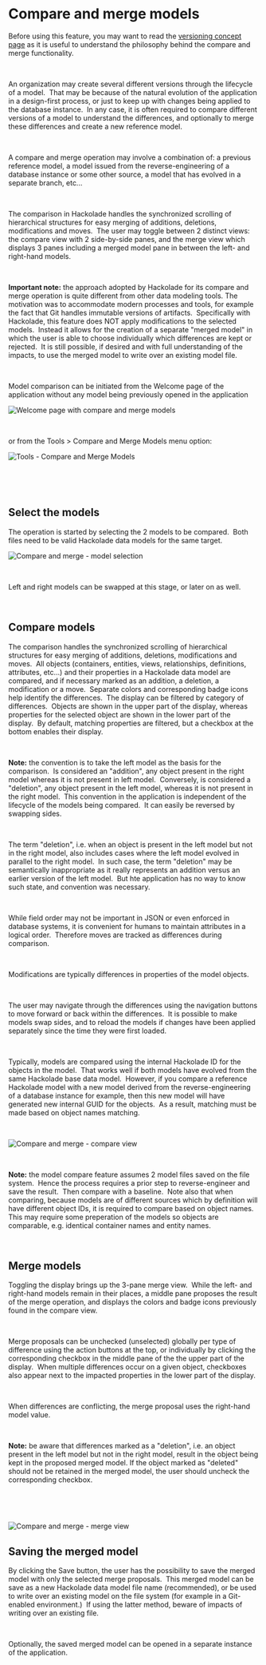 # Compare and merge models

Before using this feature, you may want to read the [versioning concept page](<Modelversioning.md>) as it is useful to understand the philosophy behind the compare and merge functionality.&nbsp;

&nbsp;

An organization may create several different versions through the lifecycle of a model.&nbsp; That may be because of the natural evolution of the application in a design-first process, or just to keep up with changes being applied to the database instance.&nbsp; In any case, it is often required to compare different versions of a model to understand the differences, and optionally to merge these differences and create a new reference model.

&nbsp;

A compare and merge operation may involve a combination of: a previous reference model, a model issued from the reverse-engineering of a database instance or some other source, a model that has evolved in a separate branch, etc...

&nbsp;

The comparison in Hackolade handles the synchronized scrolling of hierarchical structures for easy merging of additions, deletions, modifications and moves.&nbsp; The user may toggle between 2 distinct views: the compare view with 2 side-by-side panes, and the merge view which displays 3 panes including a merged model pane in between the left- and right-hand models.

&nbsp;

**Important note:** the approach adopted by Hackolade for its compare and merge operation is quite different from other data modeling tools. The motivation was to accommodate modern processes and tools, for example the fact that Git handles immutable versions of artifacts.&nbsp; Specifically with Hackolade, this feature does NOT apply modifications to the selected models.&nbsp; Instead it allows for the creation of a separate "merged model" in which the user is able to choose individually which differences are kept or rejected.&nbsp; It is still possible, if desired and with full understanding of the impacts, to use the merged model to write over an existing model file.

&nbsp;

Model comparison can be initiated from the Welcome page of the application without any model being previously opened in the application

![Welcome page with compare and merge models](<lib/Welcome%20page%20with%20compare%20and%20merge%20models.png>)

&nbsp;

or from the Tools \> Compare and Merge Models menu option:

![Tools - Compare and Merge Models](<lib/Tools%20-%20Compare%20and%20Merge%20Models.png>)

&nbsp;

&nbsp;

## Select the models

The operation is started by selecting the 2 models to be compared.&nbsp; Both files need to be valid Hackolade data models for the same target.

![Compare and merge - model selection](<lib/Compare%20and%20merge%20-%20model%20selection.png>)

&nbsp;

Left and right models can be swapped at this stage, or later on as well.

&nbsp;

## Compare models

The comparison handles the synchronized scrolling of hierarchical structures for easy merging of additions, deletions, modifications and moves.&nbsp; All objects (containers, entities, views, relationships, definitions, attributes, etc...) and their properties in a Hackolade data model are compared, and if necessary marked as an addition, a deletion, a modification or a move.&nbsp; Separate colors and corresponding badge icons help identify the differences.&nbsp; The display can be filtered by category of differences.&nbsp; Objects are shown in the upper part of the display, whereas properties for the selected object are shown in the lower part of the display.&nbsp; By default, matching properties are filtered, but a checkbox at the bottom enables their display.

&nbsp;

**Note:** the convention is to take the left model as the basis for the comparison.&nbsp; Is considered an "addition", any object present in the right model whereas it is not present in left model.&nbsp; Conversely, is considered a "deletion", any object present in the left model, whereas it is not present in the right model.&nbsp; This convention in the application is independent of the lifecycle of the models being compared.&nbsp; It can easily be reversed by swapping sides.

&nbsp;

The term "deletion", i.e. when an object is present in the left model but not in the right model, also includes cases where the left model evolved in parallel to the right model.&nbsp; In such case, the term "deletion" may be semantically inappropriate as it really represents an addition versus an earlier version of the left model.&nbsp; But hte application has no way to know such state, and convention was necessary.

&nbsp;

While field order may not be important in JSON or even enforced in database systems, it is convenient for humans to maintain attributes in a logical order.&nbsp; Therefore moves are tracked as differences during comparison. &nbsp;

&nbsp;

Modifications are typically differences in properties of the model objects.

&nbsp;

The user may navigate through the differences using the navigation buttons to move forward or back within the differences.&nbsp; It is possible to make models swap sides, and to reload the models if changes have been applied separately since the time they were first loaded. &nbsp;

&nbsp;

Typically, models are compared using the internal Hackolade ID for the objects in the model.&nbsp; That works well if both models have evolved from the same Hackolade base data model.&nbsp; However, if you compare a reference Hackolade model with a new model derived from the reverse-engineering of a database instance for example, then this new model will have generated new internal GUID for the objects.&nbsp; As a result, matching must be made based on object names matching.

&nbsp;

![Compare and merge - compare view](<lib/Compare%20and%20merge%20-%20compare%20view.png>)

&nbsp;

**Note:** the model compare feature assumes 2 model files saved on the file system.  Hence the process requires a prior step to reverse-engineer and save the result.  Then compare with a baseline.  Note also that when comparing, because models are of different sources which by definition will have different object IDs, it is required to compare based on object names.  This may require some preperation of the models so objects are comparable, e.g. identical container names and entity names.

&nbsp;

## Merge models

Toggling the display brings up the 3-pane merge view.&nbsp; While the left- and right-hand models remain in their places, a middle pane proposes the result of the merge operation, and displays the colors and badge icons previously found in the compare view.

&nbsp;

Merge proposals can be unchecked (unselected) globally per type of difference using the action buttons at the top, or individually by clicking the corresponding checkbox in the middle pane of the the upper part of the display.&nbsp; When multiple differences occur on a given object, checkboxes also appear next to the impacted properties in the lower part of the display.

&nbsp;

When differences are conflicting, the merge proposal uses the right-hand model value.

&nbsp;

**Note:** be aware that differences marked as a "deletion", i.e. an object present in the left model but not in the right model, result in the object being kept in the proposed merged model. If the object marked as "deleted" should not be retained in the merged model, the user should uncheck the corresponding checkbox. &nbsp;

&nbsp;

&nbsp;

![Compare and merge - merge view](<lib/Compare%20and%20merge%20-%20merge%20view.png>)

## Saving the merged model

By clicking the Save button, the user has the possibility to save the merged model with only the selected merge proposals.&nbsp; This merged model can be save as a new Hackolade data model file name (recommended), or be used to write over an existing model on the file system (for example in a Git-enabled environment.)&nbsp; If using the latter method, beware of impacts of writing over an existing file.

&nbsp;

Optionally, the saved merged model can be opened in a separate instance of the application.

